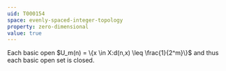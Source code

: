 ```yaml
---
uid: T000154
space: evenly-spaced-integer-topology
property: zero-dimensional
value: true
---
```

Each basic open $U_m(n) = \{x \in X:d(n,x) \leq \frac{1}{2^m}\}$ and thus each basic open set is closed.

